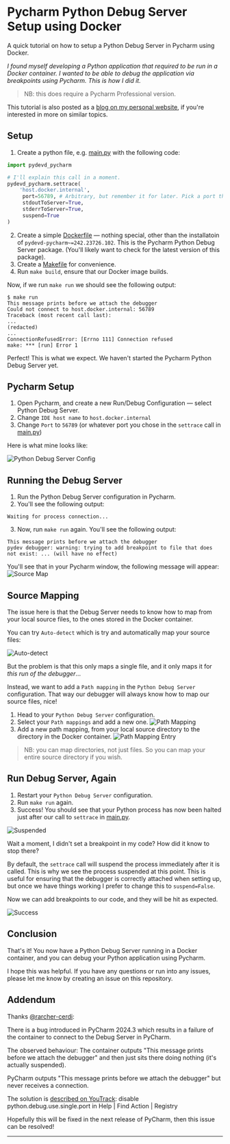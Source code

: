 # Pycharm Python Debug Server Setup using Docker

A quick tutorial on how to setup a Python Debug Server in Pycharm using Docker.

_I found myself developing a Python application that required to be run in a Docker container. I wanted to be able to debug the application via breakpoints using Pycharm. This is how I did it._

> NB: this does require a Pycharm Professional version.

This tutorial is also posted as a [blog on my personal website](https://marcelvanworkum.com/python/2024/10/31/python-debug-server-docker.html), if you're interested in more on similar topics.

## Setup

1. Create a python file, e.g. [main.py](./main.py) with the following code:
```python
import pydevd_pycharm

# I'll explain this call in a moment.
pydevd_pycharm.settrace(
    'host.docker.internal',
     port=56789, # Arbitrary, but remember it for later. Pick a port that is not in use.
     stdoutToServer=True,
     stderrToServer=True,
     suspend=True
)
```
2. Create a simple [Dockerfile](./Dockerfile) — nothing special, other than the installatoin of `pydevd-pycharm~=242.23726.102`. This is the Pycharm Python Debug Server package. (You'll likely want to check for the latest version of this package).
3. Create a [Makefile](./Makefile) for convenience.
4. Run `make build`, ensure that our Docker image builds.

Now, if we run ```make run``` we should see the following output:
```
$ make run
This message prints before we attach the debugger
Could not connect to host.docker.internal: 56789
Traceback (most recent call last):
...
(redacted)
...
ConnectionRefusedError: [Errno 111] Connection refused
make: *** [run] Error 1
```

Perfect! This is what we expect. We haven't started the Pycharm Python Debug Server yet.

## Pycharm Setup

1. Open Pycharm, and create a new Run/Debug Configuration — select Python Debug Server.
2. Change `IDE host name` to `host.docker.internal`
3. Change `Port` to `56789` (or whatever port you chose in the `settrace` call in [main.py](./main.py))

Here is what mine looks like:

![Python Debug Server Config](./images/config.png "Python Debug Server Configuration")

## Running the Debug Server

1. Run the Python Debug Server configuration in Pycharm.
2. You'll see the following output:
```
Waiting for process connection...
```
3. Now, run `make run` again. You'll see the following output:
```
This message prints before we attach the debugger
pydev debugger: warning: trying to add breakpoint to file that does not exist: ... (will have no effect)
```

You'll see that in your Pycharm window, the following message will appear:
![Source Map](./images/source_map.png "Source Map")

## Source Mapping

The issue here is that the Debug Server needs to know how to map from your local source files, to the ones stored in the Docker container.

You can try `Auto-detect` which is try and automatically map your source files:

![Auto-detect](./images/auto.png "Auto Detect mapping")

But the problem is that this only maps a single file, and it only maps it for _this run of the debugger_...

Instead, we want to add a `Path mapping` in the `Python Debug Server` configuration. That way our debugger will always know how to map our source files, nice!

1. Head to your `Python Debug Server` configuration.
2. Select your `Path mappings` and add a new one.
![Path Mapping](./images/config_path_map.png "Path Mapping Option")
3. Add a new path mapping, from your local source directory to the directory in the Docker container.
![Path Mapping Entry](./images/config_path_map_detail.png "Path Mapping Detail")

> NB: you can map directories, not just files. So you can map your entire source directory if you wish.

## Run Debug Server, Again

1. Restart your `Python Debug Server` configuration.
2. Run `make run` again.
3. Success! You should see that your Python process has now been halted just after our call to `settrace` in [main.py](./main.py).

![Suspended](./images/suspend.png "Suspended")

Wait a moment, I didn't set a breakpoint in my code? How did it know to stop there?

By default, the `settrace` call will suspend the process immediately after it is called. This is why we see the process suspended at this point. This is useful for ensuring that the debugger is correctly attached when setting up, but once we have things working I prefer to change this to `suspend=False`.

Now we can add breakpoints to our code, and they will be hit as expected.

![Success](./images/success.png "Success")

## Conclusion

That's it! You now have a Python Debug Server running in a Docker container, and you can debug your Python application using Pycharm.

I hope this was helpful. If you have any questions or run into any issues, please let me know by creating an issue on this repository.



## Addendum

Thanks [@rarcher-cerdi](https://github.com/marcelvanworkum/pycharm-python-debug-server-docker/issues/1):

There is a bug introduced in PyCharm 2024.3 which results in a failure of the container to connect to the Debug Server in PyCharm.

The observed behaviour:
The container outputs "This message prints before we attach the debugger" and then just sits there doing nothing (it's actually suspended).

PyCharm outputs "This message prints before we attach the debugger" but never receives a connection.

The solution is [described on YouTrack](https://youtrack.jetbrains.com/issue/PY-77357/Python-Debug-Server-with-pydevd-pycharm-stopped-working-in-2024.3):
disable python.debug.use.single.port in Help | Find Action | Registry

Hopefully this will be fixed in the next release of PyCharm, then this issue can be resolved!

---
